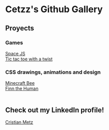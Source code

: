 # Cetzz's Github Gallery
<script type="text/javascript" src="https://platform.linkedin.com/badges/js/profile.js" async defer></script>
<script src="https://cdn.jsdelivr.net/npm/bootstrap@5.0.0-beta3/dist/js/bootstrap.bundle.min.js"
    integrity="sha384-JEW9xMcG8R+pH31jmWH6WWP0WintQrMb4s7ZOdauHnUtxwoG2vI5DkLtS3qm9Ekf" crossorigin="anonymous">
</script>

<h2>Proyects</h2>

<h3>Games</h3>
                <a href='/SpaceJS/SpaceJS.html'>Space JS</a><br>
                <a href='/tictactoe/tictactoe.html'>Tic tac toe with a twist</a><br>
<h3>CSS drawings, animations and design</h3><p>
                <a href='/CSSIllustrations/minecraftbee.html'>Minecraft Bee</a><br>
                <a href='/CSSIllustrations/finn.html'>Finn the Human</a><br>
                <br></p>
<h2>Check out my LinkedIn profile!</h2><p>
                <a href='https://ar.linkedin.com/in/cristian-metz'>Cristian Metz</a></p>
